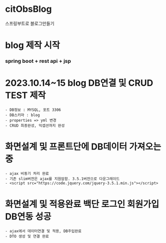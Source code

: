 # citObsBlog
스프링부트로 블로그만들기

# blog 제작 시작
### spring boot + rest api + jsp

# 2023.10.14~15 blog DB연결 및 CRUD TEST 제작
    - DB정보 : MYSQL, 포트 3306
    - DB스키마 : blog
    - properties => yml 변경
    - CRUD 최종완성, 익셉션까지 완성

# 화면설계 및 프론트단에 DB데이터 가져오는 중
    - ajax 비동기 처리 완료
    - 기존 slim버전은 ajax를 지원암함. 3.5.1버전으로 다운그레이드
    - <script src="https://code.jquery.com/jquery-3.5.1.min.js"></script>

# 화면설계 및 적용완료 백단 로그인 회원가입 DB연동 성공
    - ajax에서 데이터연결 및 적용, DB주입완료
    - DTO 생성 및 연결 완료